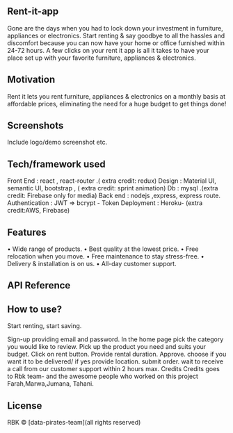 ## Rent-it-app
Gone are the days when you had to lock down your investment in furniture, appliances or electronics. Start renting & say goodbye to all the hassles and discomfort because you can now have your home or office furnished within 24-72 hours. A few clicks on your rent it app is all it takes to have your place set up with your favorite furniture, appliances & electronics.

## Motivation
Rent it lets you rent furniture, appliances & electronics on a monthly basis at affordable prices, eliminating the need for a huge budget to get things done!


## Screenshots
Include logo/demo screenshot etc.

## Tech/framework used
Front End : react , react-router .( extra credit: redux) Design : Material UI, semantic UI, bootstrap , ( extra credit: sprint animation) Db : mysql .(extra credit: Firebase only for media) Back end : nodejs ,express, express route. Authentication : JWT => bcrypt - Token Deployment : Heroku- (extra credit:AWS, Firebase)

## Features
• Wide range of products. • Best quality at the lowest price. • Free relocation when you move. • Free maintenance to stay stress-free. • Delivery & installation is on us. • All-day customer support.

## API Reference


## How to use?
Start renting, start saving.

Sign-up providing email and password.
In the home page pick the category you would like to review.
Pick up the product you need and suits your budget.
Click on rent button.
Provide rental duration.
Approve.
choose if you want it to be delivered/ if yes provide location.
submit order.
wait to receive a call from our customer support within 2 hours max.
Credits
Credits goes to Rbk team- and the awesome people who worked on this project Farah,Marwa,Jumana, Tahani.

## License
RBK © [data-pirates-team](all rights reserved)